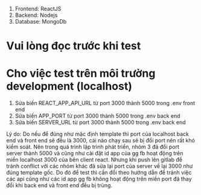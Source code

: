 1. Frontend: ReactJS
2. Backend: Nodejs
3. Database: MongoDb

# Vui lòng đọc trước khi test
# Cho việc test trên môi trường development (localhost)
1. Sửa biến REACT_APP_API_URL từ port 3000 thành 5000 trong .env front end
2. Sửa biến APP_PORT từ port 3000 thành 5000 trong .env back end
3. Sửa biến SERVER_URL từ port 3000 thành 5000 trong .env back end 

Lý do: Do nếu để đúng như mặc định template thì port của localhost back end và front end sẽ đều là 3000, cái nào chạy sau sẽ bị đổi port nên rất khó kiểm soát. Nên trong quá trình lập trình phát triển, nhóm 3 đã đổi port server thành 5000 và cũng như cài đặt id app của gg fb hoạt động trên miền localhost 3000 của bên client react. Nhưng khi push lên gitlab để tránh conflict với các nhóm khác đã sửa lại port của server về lại 3000 như đúng template gốc. Do đó để test thì cần đổi theo hướng dẫn để tránh việc các api cũng như các id app gg fb không hoạt động trên miền port đã thay đổi khi back end và front end đều bị trùng.

